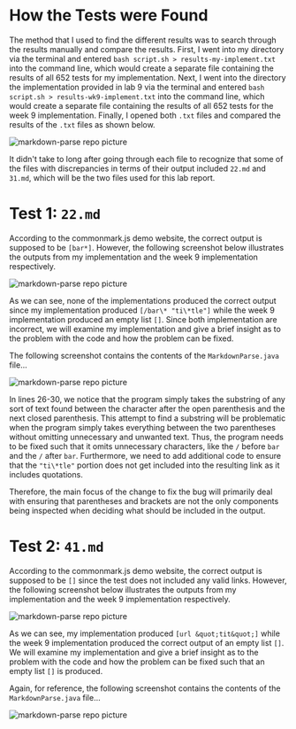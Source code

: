 # How the Tests were Found
The method that I used to find the different results was to search through the results manually and compare the results. First, I went into my directory via the terminal and entered `bash script.sh > results-my-implement.txt` into the command line, which would create a separate file containing the results of all 652 tests for my implementation. Next, I went into the directory the implementation provided in lab 9 via the terminal and entered `bash script.sh > results-wk9-implement.txt` into the command line, which would create a separate file containing the results of all 652 tests for the week 9 implementation. Finally, I opened both `.txt` files and compared the results of the `.txt` files as shown below.

![markdown-parse repo picture](https://user-images.githubusercontent.com/81746604/159062466-028fc6b6-5f9b-4d4a-9af4-dec319aa2ab2.png)

It didn't take to long after going through each file to recognize that some of the files with discrepancies in terms of their output included `22.md` and `31.md`, which will be the two files used for this lab report.

# Test 1: `22.md`

According to the commonmark.js demo website, the correct output is supposed to be `[bar*]`. However, the following screenshot below illustrates the outputs from my implementation and the week 9 implementation respectively.

![markdown-parse repo picture](https://user-images.githubusercontent.com/81746604/159064346-be697b16-825f-4965-8286-2e82bf793959.png)

As we can see, none of the implementations produced the correct output since my implementation produced `[/bar\* "ti\*tle"]` while the week 9 implementation produced an empty list `[]`. Since both implementation are incorrect, we will examine my implementation and give a brief insight as to the problem with the code and how the problem can be fixed.

The following screenshot contains the contents of the `MarkdownParse.java` file...

![markdown-parse repo picture](https://user-images.githubusercontent.com/81746604/159071100-133a93ce-6011-4450-81e2-0cd5e361c367.png)

In lines 26-30, we notice that the program simply takes the substring of any sort of text found between the character after the open parenthesis and the next closed parenthesis. This attempt to find a substring will be problematic when the program simply takes everything between the two parentheses without omitting unnecessary and unwanted text. Thus, the program needs to be fixed such that it omits unnecessary characters, like the `/` before `bar` and the `/` after `bar`. Furthermore, we need to add additional code to ensure that the `"ti\*tle"` portion does not get included into the resulting link as it includes quotations.

Therefore, the main focus of the change to fix the bug will primarily deal with ensuring that parentheses and brackets are not the only components being inspected when deciding what should be included in the output.


# Test 2: `41.md`

According to the commonmark.js demo website, the correct output is supposed to be `[]` since the test does not included any valid links. However, the following screenshot below illustrates the outputs from my implementation and the week 9 implementation respectively.

![markdown-parse repo picture](https://user-images.githubusercontent.com/81746604/159078495-2329140c-23d8-4d99-bb35-8215660813bd.png)

As we can see, my implementation produced `[url &quot;tit&quot;]` while the week 9 implementation produced the correct output of an empty list `[]`. We will examine my implementation and give a brief insight as to the problem with the code and how the problem can be fixed such that an empty list `[]` is produced.

Again, for reference, the following screenshot contains the contents of the `MarkdownParse.java` file...

![markdown-parse repo picture](https://user-images.githubusercontent.com/81746604/159071100-133a93ce-6011-4450-81e2-0cd5e361c367.png)



